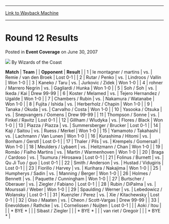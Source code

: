 
---
[Link to Wayback Machine](https://web.archive.org/web/20210502121748/https://magic.wizards.com/en/articles/archive/event-coverage/round-12-results-2007-06-30)

[_metadata_:author]:- "Wizards of the Coast"
[_metadata_:description]:- "MatchTeamOpponentResult 1le montagner / martinsvs.Remie / van den BroekLost 0-1 2Rutar / Penkovs.Lindroos / VallinWon 1-0 3Kaneko / Taruvs.Jurkovic / ZidekWon 1-0 4rohner / Marrero Negrinvs.Gagliardi / HunkaWon 1-0 5Soh / Sohvs.Ikeda / KaiDrew 99-99 6Koster / Melamedvs.Tejero Hernandez / UgaldeWon 1-0 7Chambers / Rubinvs.Nakamura / WatanabeWon 1-0 8Fujita / Ishidavs.Herberholz"
[_metadata_:generator]:- "Drupal 7 (http://drupal.org)"
[_metadata_:node]:- "539861"
[_metadata_:publish_date]:- "2007-06-30"
[_metadata_:source]:- "div-main-content"
[_metadata_:title]:- "Round 12 Results"
[_metadata_:wayback_capture_timestamp]:- "2021-05-02 12:17:48"
[_metadata_:wayback_raw_url]:- "https://web.archive.org/web/20210502121748id_/https://magic.wizards.com/en/articles/archive/event-coverage/round-12-results-2007-06-30"
[_metadata_:wayback_url]:- "https://magic.wizards.com/en/articles/archive/event-coverage/round-12-results-2007-06-30"
---


Round 12 Results
================



 Posted in **Event Coverage**
 on June 30, 2007 






![](https://media.magic.wizards.com/styles/auth_small/public/images/person/wizards_author.jpg)
By Wizards of the Coast













 **Match** | **Team** |  | **Opponent** | **Result** |
| 1 | le montagner / martins | vs. | Remie / van den Broek | Lost 0-1 |
| 2 | Rutar / Penko | vs. | Lindroos / Vallin | Won 1-0 |
| 3 | Kaneko / Taru | vs. | Jurkovic / Zidek | Won 1-0 |
| 4 | rohner / Marrero Negrin | vs. | Gagliardi / Hunka | Won 1-0 |
| 5 | Soh / Soh | vs. | Ikeda / Kai | Drew 99-99 |
| 6 | Koster / Melamed | vs. | Tejero Hernandez / Ugalde | Won 1-0 |
| 7 | Chambers / Rubin | vs. | Nakamura / Watanabe | Won 1-0 |
| 8 | Fujita / Ishida | vs. | Herberholz / Chapin | Won 1-0 |
| 9 | Tanaka / Okuda | vs. | Carvalho / Costa | Won 1-0 |
| 10 | Yasooka / Otsuka | vs. | Snepvangers / Oomens | Drew 99-99 |
| 11 | Thompson / Sonne | vs. | Finkel / Ravitz | Lost 0-1 |
| 12 | Gillham / Wludyka | vs. | Flores / Black | Won 1-0 |
| 13 | Piazza / Piazza | vs. | Summersberger / Brucker | Lost 0-1 |
| 14 | Kaji / Saitou | vs. | Ruess / Merkel | Won 1-0 |
| 15 | Yamamoto / Takahashi | vs. | Lachmann / Van Lunen | Won 1-0 |
| 16 | Kurashima / Hitomi | vs. | Bonham / Gerstl | Lost 0-1 |
| 17 | Thaler / Pils | vs. | Krempels / Gomersall | Won 1-0 |
| 18 | Meulders / Lybaert | vs. | Heitzmann / Chan | Won 1-0 |
| 19 | Romão / Fialho Martins | vs. | Martin / Warmenhoven | Won 1-0 |
| 20 | Braga / Cardoso | vs. | Tsumura / Hirosawa | Lost 0-1 |
| 21 | Folinus / Burnett | vs. | Qu Ji Tuo / guo | Lost 0-1 |
| 22 | Smith / Anderson | vs. | Hustad / Vidugiris | Lost 0-1 |
| 23 | Fiorillo / Harvey | vs. | Kurihara / Nakajima | Won 1-0 |
| 25 | Humpherys / Sadin | vs. | Manning / Berger | Won 1-0 |
| 26 | Holmes / Bennett | vs. | Paquette / Cunningham | Won 1-0 |
| 27 | Burtscher / Oberauer | vs. | Ziegler / Fabiano | Lost 0-1 |
| 28 | Rubin / DiPalma | vs. | Mourssali / Weber | Won 1-0 |
| 29 | Spaulding / Werner | vs. | Lebedowicz / Wolansky | Lost 0-1 |
| 31 | Kuenzler / Perez | vs. | Xie / Kitachewsky | Lost 0-1 |
| 32 | Oiso / Maaten | vs. | Cheon / Scott-Vargas | Drew 99-99 |
| 33 | Enevoldsen / Rathcke | vs. | Cornelissen / Nuijten | Lost 0-1 |
|  | Aoki / Itou |  |  | \* BYE \* |
|  | Sibast / Ziegler |  |  | \* BYE \* |
|  | van riet / Gregoir |  |  | \* BYE \* |







